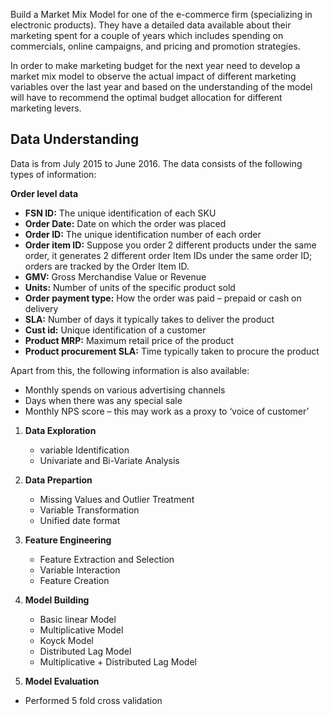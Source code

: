 Build a  Market Mix Model for one of the e-commerce firm (specializing in electronic products). They have a detailed data available about their marketing spent for a couple of years which includes spending on commercials, online campaigns, and pricing and promotion strategies.

In order to make marketing budget for the next year need to develop a market mix model to observe the actual impact of different marketing variables over the last year and based on the understanding of the model will have to recommend the optimal budget allocation for different marketing levers.

## Data Understanding
Data is from July 2015 to June 2016. The data consists of the following types of information:

**Order level data**
 - **FSN ID:** The unique identification of each SKU
 - **Order Date:** Date on which the order was placed
 - **Order ID:** The unique identification number of each order
 - **Order item ID:** Suppose you order 2 different products under the same order, it generates 2 different order Item IDs under the same order ID; orders are tracked by the Order Item ID.
 - **GMV:** Gross Merchandise Value or Revenue
 - **Units:** Number of units of the specific product sold
 - **Order payment type:** How the order was paid – prepaid or cash on delivery
 - **SLA:** Number of days it typically takes to deliver the product
 - **Cust id:** Unique identification of a customer
 - **Product MRP:** Maximum retail price of the product
 - **Product procurement SLA:** Time typically taken to procure the product
 
 Apart from this, the following information is also available:
 - Monthly spends on various advertising channels
 - Days when there was any special sale
 - Monthly NPS score – this may work as a proxy to ‘voice of customer’

1. **Data Exploration**
	- variable Identification
	- Univariate and Bi-Variate Analysis

2. **Data Prepartion**
	- Missing Values and Outlier Treatment
	- Variable Transformation
	- Unified date format

3. **Feature Engineering**
	- Feature Extraction and Selection
	- Variable Interaction
	- Feature Creation

4. **Model Building**
	- Basic linear Model
	- Multiplicative Model
	- Koyck Model
	- Distributed Lag Model
	- Multiplicative + Distributed Lag Model

5. **Model Evaluation**
  - Performed 5 fold cross validation

